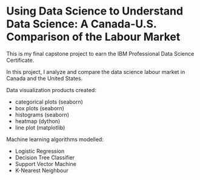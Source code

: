 # Using Data Science to Understand Data Science: A Canada-U.S. Comparison of the Labour Market

This is my final capstone project to earn the IBM Professional Data Science Certificate.

In this project, I analyze and compare the data science labour market in Canada and the United States.

Data visualization products created:
* categorical plots (seaborn)
* box plots (seaborn)
* histograms (seaborn)
* heatmap (dython)
* line plot (matplotlib)

Machine learning algorithms modelled:
* Logistic Regression
* Decision Tree Classifier
* Support Vector Machine
* K-Nearest Neighbour
